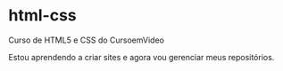 # html-css
 Curso de HTML5 e CSS do CursoemVideo

Estou aprendendo a criar sites e agora vou gerenciar meus repositórios.